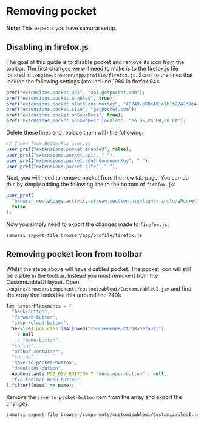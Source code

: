 # Removing pocket

**Note:** This expects you have samurai setup.

## Disabling in firefox.js

The goal of this guide is to disable pocket and remove its icon from the toolbar. The first changes we will need to make is to the firefox.js file located in `.engine/browser/app/profile/firefox.js`. Scroll to the lines that include the following settings (around line 1980 in firefox 94):

```js
pref("extensions.pocket.api", "api.getpocket.com");
pref("extensions.pocket.enabled", true);
pref("extensions.pocket.oAuthConsumerKey", "40249-e88c401e1b1f2242d9e441c4");
pref("extensions.pocket.site", "getpocket.com");
pref("extensions.pocket.onSaveRecs", true);
pref("extensions.pocket.onSaveRecs.locales", "en-US,en-GB,en-CA");
```

Delete these lines and replace them with the following:

```js
// Taken from BetterFox user.js
user_pref("extensions.pocket.enabled", false);
user_pref("extensions.pocket.api", " ");
user_pref("extensions.pocket.oAuthConsumerKey", " ");
user_pref("extensions.pocket.site", " ");
```

Next, you will need to remove pocket from the new tab page. You can do this by simply adding the following line to the bottom of `firefox.js`:

```js
user_pref(
  "browser.newtabpage.activity-stream.section.highlights.includePocket",
  false
);
```

Now you simply need to export the changes made to `firefox.js`:

```sh
samurai export-file browser/app/profile/firefox.js
```

## Removing pocket icon from toolbar

Whilst the steps above will have disabled pocket. The pocket icon will still be visible in the toolbar. Instead you must remove it from the CustomizableUI layout. Open `.engine/browser/components/customizableui/CustomizableUI.jsm` and find the array that looks like this (around line 240):

```js
let navbarPlacements = [
  "back-button",
  "forward-button",
  "stop-reload-button",
  Services.policies.isAllowed("removeHomeButtonByDefault")
    ? null
    : "home-button",
  "spring",
  "urlbar-container",
  "spring",
  "save-to-pocket-button",
  "downloads-button",
  AppConstants.MOZ_DEV_EDITION ? "developer-button" : null,
  "fxa-toolbar-menu-button",
].filter((name) => name);
```

Remove the `save-to-pocket-button` item from the array and export the changes:

```sh
samurai export-file browser/components/customizableui/CustomizableUI.jsm
```
